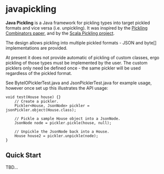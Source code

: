 javapickling
============

**Java Pickling** is a Java framework for pickling types into target pickled formats and vice versa (i.e. unpickling).
It was inspired by the [Pickling Combinators paper](http://research.microsoft.com/en-us/um/people/akenn/fun/picklercombinators.pdf), and by the [Scala Pickling project](https://github.com/scala/pickling).

The design allows pickling into multiple pickled formats - JSON and byte[] implementations are provided.

At present it does not provide automatic of pickling of custom classes, ergo pickling of those types must be implemented by the user. The custom picklers only need be defined once - the same pickler will be used regardless of the pickled format.

See ByteIOPicklerTest.java and JsonPicklerTest.java for example usage, however once set up this illustrates the API usage:

    void test(House house) {}
        // Create a pickler.
        Pickler<House, JsonNode> pickler = jsonPickler.object(House.class);

        // Pickle a sample House object into a JsonNode.
        JsonNode node = pickler.pickle(house, null);

        // Unpickle the JsonNode back into a House.
        House house2 = pickler.unpickle(node);
    }

## Quick Start

TBD...
